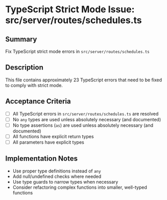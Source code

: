 # TypeScript Strict Mode Issue: src/server/routes/schedules.ts

## Summary
Fix TypeScript strict mode errors in `src/server/routes/schedules.ts`

## Description
This file contains approximately 23 TypeScript errors that need to be fixed to comply with strict mode.

## Acceptance Criteria
- [ ] All TypeScript errors in `src/server/routes/schedules.ts` are resolved
- [ ] No `any` types are used unless absolutely necessary (and documented)
- [ ] No type assertions (`as`) are used unless absolutely necessary (and documented)
- [ ] All functions have explicit return types
- [ ] All parameters have explicit types

## Implementation Notes
- Use proper type definitions instead of `any`
- Add null/undefined checks where needed
- Use type guards to narrow types when necessary
- Consider refactoring complex functions into smaller, well-typed functions
